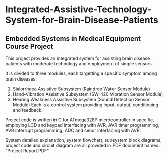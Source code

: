 # Integrated-Assistive-Technology-System-for-Brain-Disease-Patients
## Embedded Systems in Medical Equipment Course Project

This project provides an integrated system for assisting brain disease patients with moderate technology and employment of simple sensors.

It is divided to three modules, each targetting a specific symptom among brain diseases:
1) Sialorrhoea Assistive Subsystem (Raindrop Water Sensor Module)
2) Hand-Vibration Assistive Subsystem (SW-420 Vibration Sensor Module)
3) Hearing Weakness Assistive Subsystem (Sound Detection Sensor Module)
Each is a control system providing input, output, conditioning and feedback. 

Project code is written in C for ATmega328P microcontroller in specific, employing LCD and keypad interfacing with AVR, AVR timer programming, AVR interrupt programming, ADC and senor interfacing with AVR.

System detailed explanation, system flowchart, subsystem block diagrams, project code and circuit diagram are all provided in PDF document named: "Project Report.PDF"
